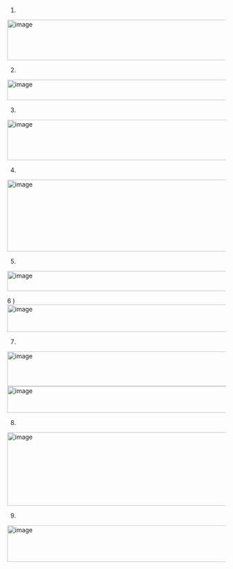 
1) 
<img width="736" height="93" alt="image" src="https://github.com/user-attachments/assets/7eea8b22-d9c4-408a-911a-58a745f94fa2" />


2) 
<img width="746" height="47" alt="image" src="https://github.com/user-attachments/assets/1ec6013f-0098-49e4-baa1-0e941938c9c4" />


3)
<img width="736" height="93" alt="image" src="https://github.com/user-attachments/assets/cb54d9e2-4ad6-43ff-8f38-c2c3d1d958f6" />


4)
<img width="740" height="165" alt="image" src="https://github.com/user-attachments/assets/a6b5b0be-6969-4dfe-bc03-b1f63cdb9ff1" />


5)
<img width="781" height="46" alt="image" src="https://github.com/user-attachments/assets/25e6aa43-3119-4dc7-bf37-37359cf15d91" />



6 )
<img width="779" height="63" alt="image" src="https://github.com/user-attachments/assets/2bc268a9-b710-484f-8c11-085a995c4e95" />



7)
<img width="778" height="80" alt="image" src="https://github.com/user-attachments/assets/af349540-91e5-4b9a-9b14-b95d3b22dd5c" />
<img width="777" height="61" alt="image" src="https://github.com/user-attachments/assets/8765cf8d-f1af-407e-8b9e-287a94973c35" />



8)
<img width="780" height="169" alt="image" src="https://github.com/user-attachments/assets/ed93aecb-458b-408b-8d8b-70bbf05ff0f3" />



9)
<img width="1018" height="84" alt="image" src="https://github.com/user-attachments/assets/f3646a94-da0f-4e4c-8f4f-c2161d3aeebb" />

